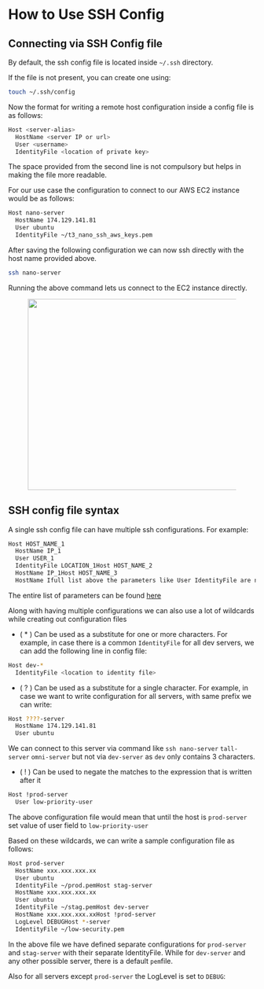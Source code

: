 # How to Use SSH Config

## Connecting via SSH Config file <a href="#cf41" id="cf41"></a>

By default, the ssh config file is located inside `~/.ssh` directory.

If the file is not present, you can create one using:

```bash
touch ~/.ssh/config
```

Now the format for writing a remote host configuration inside a config file is as follows:

```bash
Host <server-alias>
  HostName <server IP or url>
  User <username>
  IdentityFile <location of private key>
```

The space provided from the second line is not compulsory but helps in making the file more readable.

For our use case the configuration to connect to our AWS EC2 instance would be as follows:

```bash
Host nano-server
  HostName 174.129.141.81
  User ubuntu
  IdentityFile ~/t3_nano_ssh_aws_keys.pem
```

After saving the following configuration we can now ssh directly with the host name provided above.

```bash
ssh nano-server
```

Running the above command lets us connect to the EC2 instance directly.

<figure><img src="https://miro.medium.com/v2/resize:fit:700/1*8MznGgnS9Jl6EvXVWtaqPQ.png" alt="" height="389" width="700"><figcaption></figcaption></figure>

## SSH config file syntax <a href="#2461" id="2461"></a>

A single ssh config file can have multiple ssh configurations. For example:

```bash
Host HOST_NAME_1
  HostName IP_1
  User USER_1
  IdentityFile LOCATION_1Host HOST_NAME_2
  HostName IP_1Host HOST_NAME_3
  HostName Ifull list above the parameters like User IdentityFile are not mandatory and their presence can vary from one configuration to another.
```

The entire list of parameters can be found [here](https://www.ssh.com/academy/ssh/config)

Along with having multiple configurations we can also use a lot of wildcards while creating out configuration files

* ( \* ) Can be used as a substitute for one or more characters. For example, in case there is a common `IdentityFile` for all dev servers, we can add the following line in config file:

```bash
Host dev-*
  IdentityFile <location to identity file>
```

* ( ? ) Can be used as a substitute for a single character. For example, in case we want to write configuration for all servers, with same prefix we can write:

```bash
Host ????-server
  HostName 174.129.141.81
  User ubuntu
```

We can connect to this server via command like `ssh nano-server` `tall-server` `omni-server` but not via `dev-server` as `dev` only contains 3 characters.

* ( ! ) Can be used to negate the matches to the expression that is written after it

```bash
Host !prod-server
  User low-priority-user
```

The above configuration file would mean that until the host is `prod-server` set value of user field to `low-priority-user`

Based on these wildcards, we can write a sample configuration file as follows:

```bash
Host prod-server
  HostName xxx.xxx.xxx.xx
  User ubuntu
  IdentityFile ~/prod.pemHost stag-server
  HostName xxx.xxx.xxx.xx
  User ubuntu
  IdentityFile ~/stag.pemHost dev-server
  HostName xxx.xxx.xxx.xxHost !prod-server
  LogLevel DEBUGHost *-server
  IdentityFile ~/low-security.pem
```

In the above file we have defined separate configurations for `prod-server` and `stag-server` with their separate IdentityFile. While for `dev-server` and any other possible server, there is a default `pem`file.

Also for all servers except `prod-server` the LogLevel is set to `DEBUG`:
